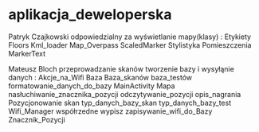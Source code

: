 # aplikacja_deweloperska
Patryk Czajkowski odpowiedzialny za wyświetlanie mapy(klasy) :
Etykiety
Floors
Kml_loader
Map_Overpass
ScaledMarker
Stylistyka
Pomieszczenia
MarkerText

Mateusz Bloch przeprowadzanie skanów tworzenie bazy i wysyłąnie danych :
Akcje_na_Wifi
Baza
Baza_skanów
baza_testów
formatowanie_danych_do_bazy
MainActivity
Mapa
nasłuchiwanie_znacznika_pozycji
odczytywanie_pozycji
opis_nagrania
Pozycjonowanie
skan
typ_danych_bazy_skan
typ_danych_bazy_test
Wifi_Manager
współrzedne
wypisz
zapisywanie_wifi_do_Bazy
Znacznik_Pozycji
